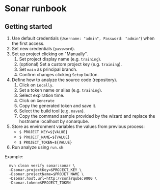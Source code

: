 # Sonar runbook

## Getting started

1. Use default credentials (`Username: "admin", Password: "admin"`) when the first access.
2. Set new credentials (`password`).
3. Set up project clicking on "Manually".
   1. Set project display name (e.g. `training`).
   2. (optional) Set a custom project key (e.g. `training`).
   3. Set `main` as principal branch.
   4. Confirm changes clicking `Setup` button.
4. Define how to analyze the source code (repository).
   1. Click on `Locally`.
   2. Set a token name or alias (e.g. `training`).
   3. Select expiration time.
   4. Click on `Generate`
   5. Copy the generated token and save it.
   6. Select the build tool (e.g. `maven`).
   7. Copy the command sample provided by the wizard and replace the hostname localhost by sonarqube.
5. Store as environment variables the values from previous process:
   - `$ PROJECT_KEY=${VALUE}`
   - `$ PROJECT_NAME=${VALUE}`
   - `$ PROJECT_TOKEN=${VALUE}`
6. Run analyze using `run.sh`

Example:

```shell
  mvn clean verify sonar:sonar \
  -Dsonar.projectKey=$PROJECT_KEY \
  -Dsonar.projectName=$PROJET_NAME \
  -Dsonar.host.url=http://sonarqube:9000 \
  -Dsonar.token=$PROJECT_TOKEN
```
